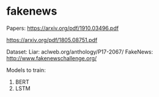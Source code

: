 # fakenews

Papers:
https://arxiv.org/pdf/1910.03496.pdf

https://arxiv.org/pdf/1805.08751.pdf

Dataset:
Liar: aclweb.org/anthology/P17-2067/
FakeNews: http://www.fakenewschallenge.org/

Models to train:
1. BERT
2. LSTM

